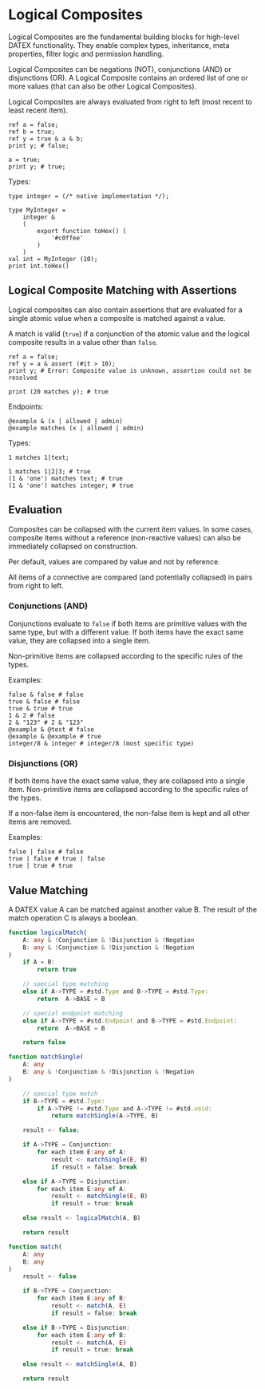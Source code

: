 # Logical Composites

Logical Composites are the fundamental building blocks for high-level DATEX functionality.
They enable complex types, inheritance, meta properties, filter logic and permission handling.

Logical Composites can be negations (NOT), conjunctions (AND) or disjunctions (OR).
A Logical Composite contains an ordered list of one or more values (that can also be other Logical Composites).

Logical Composites are always evaluated from right to left (most recent to least recent item).

```datex
ref a = false;
ref b = true;
ref y = true & a & b;
print y; # false;

a = true;
print y; # true;
```


Types:
```datex
type integer = (/* native implementation */);

type MyInteger = 
	integer &
	(
		export function toHex() (
			'#c0ffee'
		)
	)
val int = MyInteger (10);
print int.toHex()
```

## Logical Composite Matching with Assertions

Logical composites can also contain assertions that are evaluated for a single atomic value when a composite is matched against a value.

A match is valid (`true`) if a conjunction of the atomic value and the logical composite results in a value other than `false`.

```datex
ref a = false;
ref y = a & assert (#it > 10);
print y; # Error: Composite value is unknown, assertion could not be resolved

print (20 matches y); # true
```

Endpoints:

```datex
@example & (x | allowed | admin)
@example matches (x | allowed | admin) 
```

Types:

```datex
1 matches 1|text;

1 matches 1|2|3; # true
(1 & 'one') matches text; # true
(1 & 'one') matches integer; # true
```


## Evaluation

Composites can be collapsed with the current item values.
In some cases, composite items without a reference (non-reactive values) can also be immediately collapsed on construction.

Per default, values are compared by value and not by reference.

All items of a connective are compared (and potentially collapsed) in pairs from right to left.

### Conjunctions (AND)

Conjunctions evaluate to `false` if both items are primitive values with the same type, but with a different value.
If both items have the exact same value, they are collapsed into a single item.

Non-primitive items are collapsed according to the specific rules of the types.

Examples:
```datex
false & false # false
true & false # false
true & true # true
1 & 2 # false
2 & "123" # 2 & "123"
@example & @test # false
@example & @example # true
integer/8 & integer # integer/8 (most specific type)
```

### Disjunctions (OR)
If both items have the exact same value, they are collapsed into a single item.
Non-primitive items are collapsed according to the specific rules of the types.

If a non-false item is encountered, the non-false item is kept and all other items are removed.

Examples:
```datex
false | false # false
true | false # true | false
true | true # true 
```

## Value Matching


A DATEX value A can be matched against another value B. The result of the match operation C
is always a boolean.


```typescript
function logicalMatch(
	A: any & !Conjunction & !Disjunction & !Negation
	B: any & !Conjunction & !Disjunction & !Negation
)
	if A = B:
		return true

	// special type matching
	else if A->TYPE = #std.Type and B->TYPE = #std.Type:
		return  A->BASE = B

	// special endpoint matching
	else if A->TYPE = #std.Endpoint and B->TYPE = #std.Endpoint:
		return  A->BASE = B 

	return false

```

```typescript
function matchSingle(
	A: any
	B: any & !Conjunction & !Disjunction & !Negation
)

	// special type match
	if B->TYPE = #std.Type:
		if A->TYPE != #std.Type and A->TYPE != #std.void:
			return matchSingle(A->TYPE, B)

	result <- false;

	if A->TYPE = Conjunction:
		for each item E:any of A:
			result <- matchSingle(E, B)
			if result = false: break

	else if A->TYPE = Disjunction:
		for each item E:any of A:
			result <- matchSingle(E, B)
			if result = true: break

	else result <- logicalMatch(A, B)

	return result
```

```typescript
function match(
	A: any
	B: any
)
	result <- false

	if B->TYPE = Conjunction:
		for each item E:any of B:
			result <- match(A, E)
			if result = false: break

	else if B->TYPE = Disjunction:
		for each item E:any of B:
			result <- match(A, E)
			if result = true: break

	else result <- matchSingle(A, B)

	return result
```